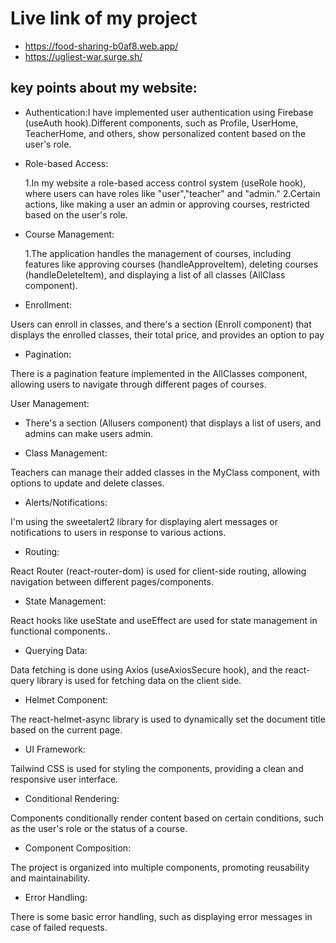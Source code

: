 # Live link of my project

- https://food-sharing-b0af8.web.app/
- https://ugliest-war.surge.sh/

## key points about my website:

- Authentication:I have implemented user authentication using Firebase (useAuth hook).Different components, such as Profile, UserHome, TeacherHome, and others, show personalized content based on the user's role.

- Role-based Access:

  1.In my website a role-based access control system (useRole hook), where users can have roles like "user","teacher" and "admin."
  2.Certain actions, like making a user an admin or approving courses, restricted based on the user's role.

- Course Management:

  1.The application handles the management of courses, including features like approving courses (handleApproveItem), deleting courses (handleDeleteItem), and displaying a list of all classes (AllClass component).

- Enrollment:

Users can enroll in classes, and there's a section (Enroll component) that displays the enrolled classes, their total price, and provides an option to pay

- Pagination:

There is a pagination feature implemented in the AllClasses component, allowing users to navigate through different pages of courses.

User Management:

- There's a section (Allusers component) that displays a list of users, and admins can make users admin.

- Class Management:

Teachers can manage their added classes in the MyClass component, with options to update and delete classes.

- Alerts/Notifications:

I'm using the sweetalert2 library for displaying alert messages or notifications to users in response to various actions.

- Routing:

React Router (react-router-dom) is used for client-side routing, allowing navigation between different pages/components.

- State Management:

React hooks like useState and useEffect are used for state management in functional components..

- Querying Data:

Data fetching is done using Axios (useAxiosSecure hook), and the react-query library is used for fetching data on the client side.

- Helmet Component:

The react-helmet-async library is used to dynamically set the document title based on the current page.

- UI Framework:

Tailwind CSS is used for styling the components, providing a clean and responsive user interface.

- Conditional Rendering:

Components conditionally render content based on certain conditions, such as the user's role or the status of a course.

- Component Composition:

The project is organized into multiple components, promoting reusability and maintainability.

- Error Handling:

There is some basic error handling, such as displaying error messages in case of failed requests.
